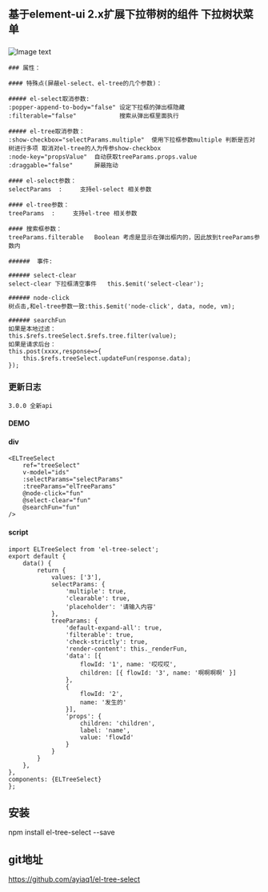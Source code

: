 ## 基于element-ui 2.x扩展下拉带树的组件 下拉树状菜单

###
![Image text](https://github.com/ayiaq1/el-tree-select/raw/dev/DEMO.jpg)

```
### 属性：

#### 特殊点(屏蔽el-select、el-tree的几个参数)：

##### el-select取消参数:
:popper-append-to-body="false" 设定下拉框的弹出框隐藏
:filterable="false"            搜索从弹出框里面执行

##### el-tree取消参数：
:show-checkbox="selectParams.multiple"  使用下拉框参数multiple 判断是否对树进行多项 取消对el-tree的人为传参show-checkbox
:node-key="propsValue"  自动获取treeParams.props.value
:draggable="false"      屏蔽拖动

#### el-select参数：
selectParams  :     支持el-select 相关参数

#### el-tree参数：
treeParams  :     支持el-tree 相关参数

#### 搜索框参数：
treeParams.filterable   Boolean 考虑是显示在弹出框内的，因此放到treeParams参数内

######  事件:    

###### select-clear
select-clear 下拉框清空事件   this.$emit('select-clear');

###### node-click
树点击,和el-tree参数一致:this.$emit('node-click', data, node, vm);

###### searchFun  
如果是本地过滤：
this.$refs.treeSelect.$refs.tree.filter(value);
如果是请求后台：
this.post(xxxx,response=>{
    this.$refs.treeSelect.updateFun(response.data);
});
```
### 更新日志
    3.0.0 全新api
#### DEMO
#### div
    <ELTreeSelect
        ref="treeSelect"
        v-model="ids"
        :selectParams="selectParams"
        :treeParams="elTreeParams"
        @node-click="fun"
        @select-clear="fun"
        @searchFun="fun"
    />


#### script
```
import ELTreeSelect from 'el-tree-select';
export default {
    data() {
        return {
            values: ['3'],
            selectParams: {
                'multiple': true,
                'clearable': true,
                'placeholder': '请输入内容'
            },
            treeParams: {
                'default-expand-all': true,
                'filterable': true,
                'check-strictly': true,
                'render-content': this._renderFun,
                'data': [{
                    flowId: '1', name: '哎哎哎',
                    children: [{ flowId: '3', name: '啊啊啊啊' }]
                },
                {
                    flowId: '2',
                    name: '发生的'
                }],
                'props': {
                    children: 'children',
                    label: 'name',
                    value: 'flowId'
                }
            }
        }
    },
},
components: {ELTreeSelect}
};
```
## 安装

npm install el-tree-select --save

## git地址
https://github.com/ayiaq1/el-tree-select


